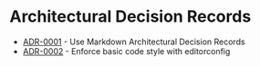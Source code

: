 # Architectural Decision Records

<!-- adrlog -->

* [ADR-0001](architecture/decisions/0001-use-markdown-architectural-decision-records.md) - Use Markdown Architectural Decision Records
* [ADR-0002](architecture/decisions/0002-enforce-basic-code-style-with-editorconfig.md) - Enforce basic code style with editorconfig

<!-- adrlogstop -->




